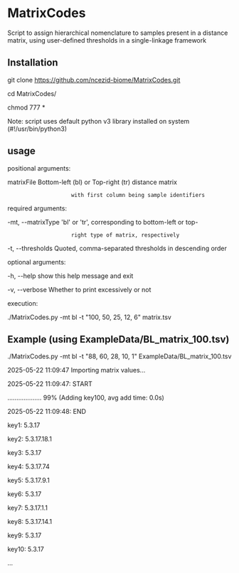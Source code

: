 # MatrixCodes
Script to assign hierarchical nomenclature to samples present in a distance matrix, using user-defined thresholds in a single-linkage framework


## Installation
git clone https://github.com/ncezid-biome/MatrixCodes.git

cd MatrixCodes/

chmod 777 *

Note: script uses default python v3 library installed on system (#!/usr/bin/python3)


## usage
positional arguments:

  matrixFile            Bottom-left (bl) or Top-right (tr) distance matrix
  
                        with first column being sample identifiers

required arguments:

  -mt, --matrixType     'bl' or 'tr', corresponding to bottom-left or top-
  
                        right type of matrix, respectively
                        
  -t, --thresholds      Quoted, comma-separated thresholds in descending order
  

optional arguments:

  -h, --help            show this help message and exit
  
  -v, --verbose         Whether to print excessively or not
  

execution:

./MatrixCodes.py -mt bl -t "100, 50, 25, 12, 6" matrix.tsv



## Example (using ExampleData/BL_matrix_100.tsv)
./MatrixCodes.py -mt bl -t "88, 60, 28, 10, 1" ExampleData/BL_matrix_100.tsv

2025-05-22 11:09:47     Importing matrix values...

2025-05-22 11:09:47: START

................... 99% (Adding key100, avg add time: 0.0s)

2025-05-22 11:09:48: END


key1:   5.3.17

key2:   5.3.17.18.1

key3:   5.3.17

key4:   5.3.17.74

key5:   5.3.17.9.1

key6:   5.3.17

key7:   5.3.17.1.1

key8:   5.3.17.14.1

key9:   5.3.17

key10:  5.3.17

...

